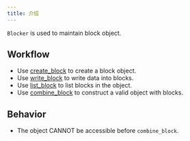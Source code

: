 ```yaml
---
title: 介绍
---
```


`Blocker` is used to maintain block object.

## Workflow

- Use [create_block](./create_block.md) to create a block object.
- Use [write_block](./write_block.md) to write data into blocks.
- Use [list_block](./list_block.md) to list blocks in the object.
- Use [combine_block](./combine_block.md) to construct a valid object with blocks.

## Behavior

- The object CANNOT be accessible before `combine_block`.